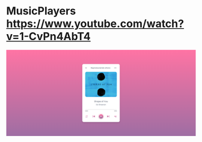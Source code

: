 # MusicPlayers https://www.youtube.com/watch?v=1-CvPn4AbT4
<p align="center">
  <img src="preview.png" alt="preview del proyecto"  width="1600">
</p>